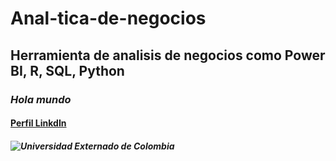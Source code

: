 # **Anal-tica-de-negocios**
## Herramienta de analisis de negocios como Power BI, R, SQL, Python
### *Hola mundo* 
#### [Perfil   LinkdIn](https://www.linkedin.com/in/andres-sebastian-romero-calderon-51022727b/)
##### ![Universidad Externado de Colombia](https://www.google.com/url?sa=i&url=https%3A%2F%2Fwww.uexternado.edu.co%2Fdireccion-administrativa%2Fplanta-fisica%2F&psig=AOvVaw3pSgpIUHRWkQE7jQzVFeCh&ust=1740057957497000&source=images&cd=vfe&opi=89978449&ved=0CBQQjRxqFwoTCLCuy6Prz4sDFQAAAAAdAAAAABAJ)
